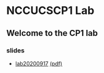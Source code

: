 # NCCUCSCP1 Lab
## Welcome to the CP1 lab
### slides
- [lab20200917](lab20200917/index.html) [(pdf)](lab20200917/index.pdf)